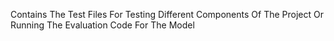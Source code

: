 Contains The Test Files For Testing Different Components Of The Project Or Running The Evaluation Code For The Model